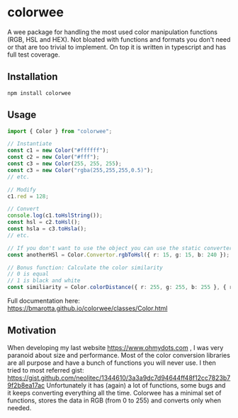 # colorwee

A wee package for handling the most used color manipulation functions (RGB, HSL and HEX). Not bloated with functions and formats you don't need or that are too trivial to implement. On top it is written in typescript and has full test coverage.

## Installation

```
npm install colorwee
```

## Usage

```typescript
import { Color } from "colorwee";

// Instantiate
const c1 = new Color("#ffffff");
const c2 = new Color("#fff");
const c3 = new Color(255, 255, 255);
const c3 = new Color("rgba(255,255,255,0.5)");
// etc.

// Modify
c1.red = 128;

// Convert
console.log(c1.toHslString());
const hsl = c2.toHsl();
const hsla = c3.toHsla();
// etc.

// If you don't want to use the object you can use the static converters
const anotherHSl = Color.Convertor.rgbToHsl({ r: 15, g: 15, b: 240 });

// Bonus function: Calculate the color similarity
// 0 is equal
// 1 is black and white
const similiarity = Color.colorDistance({ r: 255, g: 255, b: 255 }, { r: 250, g: 255, b: 255 }, true);
```

Full documentation here: https://bmarotta.github.io/colorwee/classes/Color.html

## Motivation

When developing my last website https://www.ohmydots.com , I was very paranoid about size and performance.
Most of the color conversion libraries are all purpose and have a bunch of functions you will never use.
I then tried to most referred gist: https://gist.github.com/neolitec/1344610/3a3a9dc7d94644ff48f12cc7823b79f2b8ea17ac
Unfortunately it has (again) a lot of functions, some bugs and it keeps converting everything all the time.
Colorwee has a minimal set of functions, stores the data in RGB (from 0 to 255) and converts only when needed.
